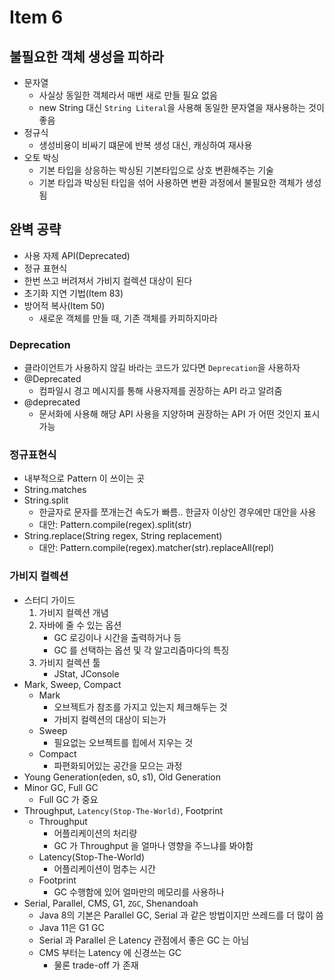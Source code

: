 # Item 6

## 불필요한 객체 생성을 피하라

- 문자열
  - 사실상 동일한 객체라서 매번 새로 만들 필요 없음
  - new String 대신 `String Literal`을 사용해 동일한 문자열을 재사용하는 것이 좋음
- 정규식
  - 생성비용이 비싸기 떄문에 반복 생성 대신, 캐싱하여 재사용
- 오토 박싱
  - 기본 타입을 상응하는 박싱된 기본타입으로 상호 변환해주는 기술
  - 기본 타입과 박싱된 타입을 섞어 사용하면 변환 과정에서 불필요한 객체가 생성됨

## 완벽 공략

- 사용 자제 API(Deprecated)
- 정규 표현식
- 한번 쓰고 버려져서 가비지 컬렉션 대상이 된다
- 초기화 지연 기법(Item 83)
- 방어적 복사(Item 50)
  - 새로운 객체를 만들 때, 기존 객체를 카피하지마라

### Deprecation

- 클라이언트가 사용하지 않길 바라는 코드가 있다면 `Deprecation`을 사용하자
- @Deprecated
  - 컴파일시 경고 메시지를 통해 사용자제를 권장하는 API 라고 알려줌
- @deprecated
  - 문서화에 사용해 해당 API 사용을 지양하며 권장하는 API 가 어떤 것인지 표시 가능

### 정규표현식

- 내부적으로 Pattern 이 쓰이는 곳
- String.matches
- String.split
  - 한글자로 문자를 쪼개는건 속도가 빠름.. 한글자 이상인 경우에만 대안을 사용 
  - 대안: Pattern.compile(regex).split(str)
- String.replace(String regex, String replacement)
  - 대안: Pattern.compile(regex).matcher(str).replaceAll(repl)

### 가비지 컬렉션

- 스터디 가이드
  1. 가비지 컬렉션 개념
  2. 자바에 줄 수 있는 옵션
     - GC 로깅이나 시간을 출력하거나 등
     - GC 를 선택하는 옵션 및 각 알고리즘마다의 특징
  3. 가비지 컬렉션 툴
     - JStat, JConsole
- Mark, Sweep, Compact
  - Mark
    - 오브젝트가 참조를 가지고 있는지 체크해두는 것
    - 가비지 컬렉션의 대상이 되는가
  - Sweep
    - 필요없는 오브젝트를 힙에서 지우는 것
  - Compact
    - 파편화되어있는 공간을 모으는 과정
- Young Generation(eden, s0, s1), Old Generation
- Minor GC, Full GC
  - Full GC 가 중요
- Throughput, `Latency(Stop-The-World)`, Footprint
  - Throughput
    - 어플리케이션의 처리량
    - GC 가 Throughput 을 얼마나 영향을 주느냐를 봐야함
  - Latency(Stop-The-World)
    - 어플리케이션이 멈추는 시간
  - Footprint
    - GC 수행함에 있어 얼마만의 메모리를 사용하나
- Serial, Parallel, CMS, G1, `ZGC`, Shenandoah
  - Java 8의 기본은 Parallel GC, Serial 과 같은 방법이지만 쓰레드를 더 많이 씀
  - Java 11은 G1 GC
  - Serial 과 Parallel 은 Latency 관점에서 좋은 GC 는 아님
  - CMS 부터는 Latency 에 신경쓰는 GC
    - 물론 trade-off 가 존재
